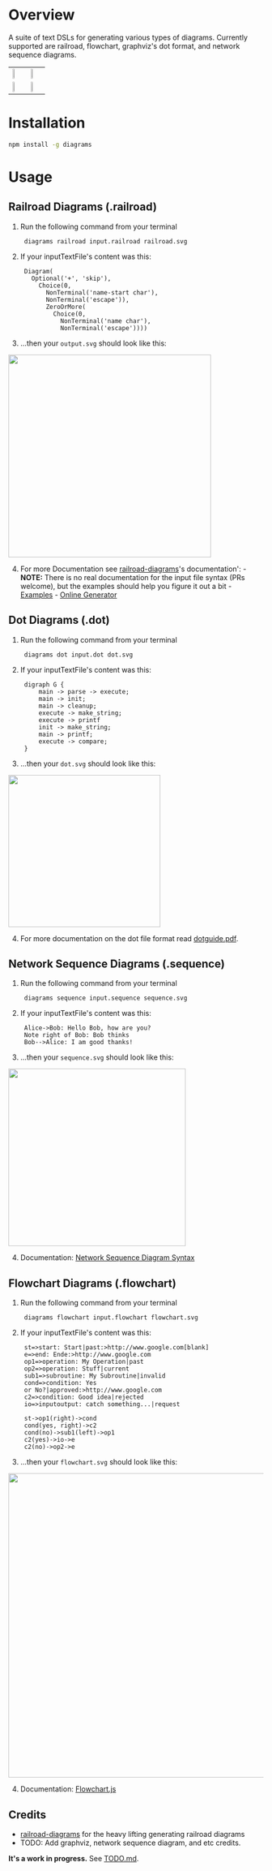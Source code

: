 # Overview
A suite of text DSLs for generating various types of diagrams. Currently supported are railroad, flowchart, graphviz's dot format, and network sequence diagrams.

<table>
  <tr>
    <td><img src="http://francoislaberge.github.io/diagrams/docs/railroad.png"  width="25%" /></td>
    <td><img src="http://francoislaberge.github.io/diagrams/docs/flowchart.png"  width="25%" /></td>
  </tr>
  <tr>
    <td><img src="http://francoislaberge.github.io/diagrams/docs/dot.png"  width="25%" /></td>
    <td><img src="http://francoislaberge.github.io/diagrams/docs/sequence.png"  width="25%" /></td>
  </tr>
</table>

# Installation

```bash
npm install -g diagrams
```

# Usage

## Railroad Diagrams (.railroad)

  1. Run the following command from your terminal

          diagrams railroad input.railroad railroad.svg

  2. If your inputTextFile's content was this:

          Diagram(
            Optional('+', 'skip'),
              Choice(0,
                NonTerminal('name-start char'),
                NonTerminal('escape')),
                ZeroOrMore(
                  Choice(0,
                    NonTerminal('name char'),
                    NonTerminal('escape'))))

  3. ...then your ```output.svg``` should look like this:

  <img src="http://francoislaberge.github.io/diagrams/docs/railroad.png"  width="400px" />

  4. For more Documentation see [railroad-diagrams](http://npmjs.org/railroad-diagrams)'s documentation':
    - **NOTE:** There is no real documentation for the input file syntax (PRs welcome), but the examples
      should help you figure it out a bit
    - [Examples](http://www.xanthir.com/etc/railroad-diagrams/example.html)
    - [Online Generator](http://www.xanthir.com/etc/railroad-diagrams/generator.html)

## Dot Diagrams (.dot)

  1. Run the following command from your terminal

          diagrams dot input.dot dot.svg

  2. If your inputTextFile's content was this:

          digraph G {
              main -> parse -> execute;
              main -> init;
              main -> cleanup;
              execute -> make_string;
              execute -> printf
              init -> make_string;
              main -> printf;
              execute -> compare;
          }

  3. ...then your ```dot.svg``` should look like this:

  <img src="http://francoislaberge.github.io/diagrams/docs/dot.png" width="300px" />

  4. For more documentation on the dot file format read [dotguide.pdf](http://www.graphviz.org/pdf/dotguide.pdf).

## Network Sequence Diagrams (.sequence)

  1. Run the following command from your terminal

          diagrams sequence input.sequence sequence.svg

  2. If your inputTextFile's content was this:

          Alice->Bob: Hello Bob, how are you?
          Note right of Bob: Bob thinks
          Bob-->Alice: I am good thanks!

  3. ...then your ```sequence.svg``` should look like this:

  <img src="http://francoislaberge.github.io/diagrams/docs/sequence.png" width="350px" />

  4. Documentation: [Network Sequence Diagram Syntax ](https://bramp.github.io/js-sequence-diagrams/)

## Flowchart Diagrams (.flowchart)

  1. Run the following command from your terminal

          diagrams flowchart input.flowchart flowchart.svg

  2. If your inputTextFile's content was this:

          st=>start: Start|past:>http://www.google.com[blank]
          e=>end: Ende:>http://www.google.com
          op1=>operation: My Operation|past
          op2=>operation: Stuff|current
          sub1=>subroutine: My Subroutine|invalid
          cond=>condition: Yes
          or No?|approved:>http://www.google.com
          c2=>condition: Good idea|rejected
          io=>inputoutput: catch something...|request

          st->op1(right)->cond
          cond(yes, right)->c2
          cond(no)->sub1(left)->op1
          c2(yes)->io->e
          c2(no)->op2->e

  3. ...then your ```flowchart.svg``` should look like this:

  <img src="http://francoislaberge.github.io/diagrams/docs/flowchart.png" width="600px" />

  4. Documentation: [Flowchart.js ](http://flowchart.js.org/)

## Credits

  - [railroad-diagrams](https://npmjs.org/railroad-diagrams) for the heavy lifting generating railroad diagrams
  - TODO: Add graphviz, network sequence diagram, and etc credits.

**It's a work in progress.** See [TODO.md](https://github.com/francoislaberge/diagrams/blob/master/TODO.md).
